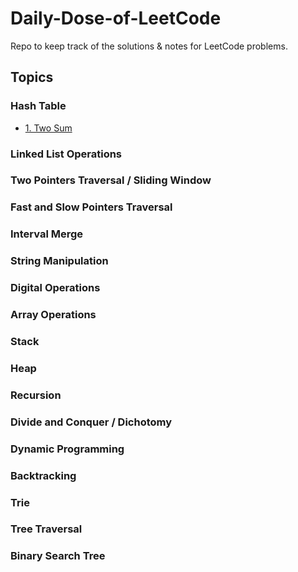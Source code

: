 # Daily-Dose-of-LeetCode
Repo to keep track of the solutions &amp; notes for LeetCode problems.


## Topics

### Hash Table
- [1. Two Sum](/Problems/Hash_Table/Q1_Two_Sum)


### Linked List Operations

### Two Pointers Traversal / Sliding Window

### Fast and Slow Pointers Traversal

### Interval Merge


### String Manipulation

### Digital Operations

### Array Operations

### Stack

### Heap

### Recursion

### Divide and Conquer / Dichotomy

### Dynamic Programming

### Backtracking

### Trie

### Tree Traversal

### Binary Search Tree
